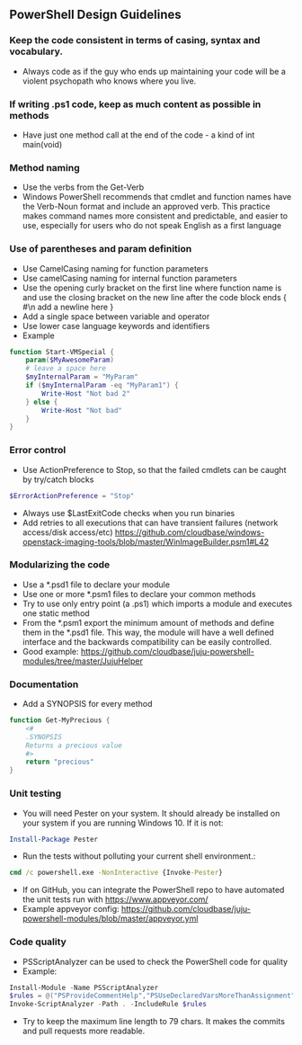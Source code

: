 ## PowerShell Design Guidelines


### Keep the code consistent in terms of casing, syntax and vocabulary.
   * Always code as if the guy who ends up maintaining your code will be a
     violent psychopath who knows where you live.

### If writing .ps1 code, keep as much content as possible in methods
   * Have just one method call at the end of the code - a kind of int main(void)

### Method naming
   * Use the verbs from the Get-Verb
   * Windows PowerShell recommends that cmdlet and function names have the Verb-Noun
    format and include an approved verb.
    This practice makes command names more consistent and predictable, and easier to use,
    especially for users who do not speak English as a first language

### Use of parentheses and param definition
   * Use CamelCasing naming for function parameters
   * Use camelCasing naming for internal function parameters
   * Use the opening curly bracket on the first line where function name is and use the closing bracket on the new line after the code block ends { #\n add a newline here } 
   * Add a single space between variable and operator
   * Use lower case language keywords and identifiers
   * Example

   ```powershell
   function Start-VMSpecial {
       param($MyAwesomeParam)
       # leave a space here 
       $myInternalParam = "MyParam"
       if ($myInternalParam -eq "MyParam1") {
           Write-Host "Not bad 2"
       } else {
           Write-Host "Not bad"
       }
   }
   ```

### Error control
   * Use ActionPreference to Stop, so that the failed cmdlets can be caught by try/catch blocks

   ```powershell
   $ErrorActionPreference = "Stop"
   ```
   * Always use $LastExitCode checks when you run binaries
   * Add retries to all executions that can have transient failures (network access/disk access/etc)
    https://github.com/cloudbase/windows-openstack-imaging-tools/blob/master/WinImageBuilder.psm1#L42

### Modularizing the code
   * Use a *.psd1 file to declare your module
   * Use one or more *.psm1 files to declare your common methods
   * Try to use only entry point (a .ps1) which imports a module and executes one static method
   * From the *.psm1 export the minimum amount of methods and define them in the *.psd1 file. This way, the module will have a well defined interface and the backwards compatibility can be easily controlled.
   * Good example: https://github.com/cloudbase/juju-powershell-modules/tree/master/JujuHelper

### Documentation
   * Add a SYNOPSIS for every method

   ```powershell
   function Get-MyPrecious {
       <#
       .SYNOPSIS
       Returns a precious value
       #>
       return "precious"
   }
   ```

### Unit testing
   * You will need Pester on your system. It should already be installed on your system if you are running Windows 10. If it is not:

   ```powershell
   Install-Package Pester
   ```
   * Run the tests without polluting your current shell environment.:

   ```cmd
   cmd /c powershell.exe -NonInteractive {Invoke-Pester}
   ```
   * If on GitHub, you can integrate the PowerShell repo to have automated the unit tests run with https://www.appveyor.com/
   * Example appveyor config: https://github.com/cloudbase/juju-powershell-modules/blob/master/appveyor.yml


### Code quality
   * PSScriptAnalyzer can be used to check the PowerShell code for quality
   * Example:

   ```powershell
   Install-Module -Name PSScriptAnalyzer
   $rules = @("PSProvideCommentHelp","PSUseDeclaredVarsMoreThanAssignment","PSAvoidUsingEmptyCatchBlock","PSAvoidUsingCmdletAliases","PSAvoidDefaultValueForMandatoryParameter","PSAvoidDefaultValueSwitchParameter","PSUseToExportFieldsInManifest","PSAvoidUsingPositionalParameters")
   Invoke-ScriptAnalyzer -Path . -IncludeRule $rules
   ```
   * Try to keep the maximum line length to 79 chars. It makes the commits and pull requests more readable.